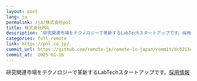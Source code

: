 ```yaml
---
layout: post
lang: ja
permalink: /ja/株式会社pol
title: 株式会社POL
description: '研究関連市場をテクノロジーで革新するLabTechスタートアップです。採用情報'
categories: full_remote
link: https://pol.co.jp/
commit_url: https://github.com/remote-jp/remote-in-japan/commit/dc0213e5d3bf547e1dd7b4da3b612a689016ef3e
commit_at:  2025-01-16
---
```


<p>研究関連市場をテクノロジーで革新するLabTechスタートアップです。<a href="https://pol.co.jp/recruit/">採用情報</a></p>
